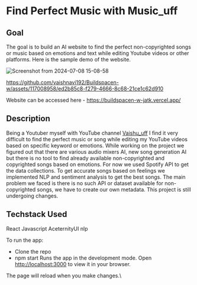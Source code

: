 # Find Perfect Music with Music_uff

## Goal
The goal is to build an AI website to find the perfect non-copyrighted songs or music based on emotions and text while editing Youtube videos or other platforms. Here is the sample demo of the website.


![Screenshot from 2024-07-08 15-08-58](https://github.com/vaishnavi192/Buildspacen-w/assets/117008958/a59c7aff-db0a-4cf0-b2f3-eb3bb798f4b9)


https://github.com/vaishnavi192/Buildspacen-w/assets/117008958/ed2b85c8-f279-4666-8c68-21ce1c62d910

Website can be accessed here - https://buildspacen-w-jatk.vercel.app/ 

## Description
Being a Youtuber myself with YouTube channel [Vaishu_uff](www.youtube.com/@vaishu_uff) I find it very difficult to find the perfect music or song while editing my YouTube videos based on specific keyword or emotions. While working on the project we figured out that there are various audio mixers AI, new song generation AI but there is no tool to find already available non-copyrighted and copyrighted songs based on emotions. For now we used Spotify API to get the data collections. To get accurate songs based on feelings we implemented NLP and sentiment analysis to get the best songs. The main problem we faced is there is no such API or dataset available for non-copyrighted songs, we have to create our own metadata. This project is still undergoing changes.

## Techstack Used
React
Javascript
AceternityUI
nlp

To run the app:
* Clone the repo
* npm start
Runs the app in the development mode.
Open [http://localhost:3000](http://localhost:3000) to view it in your browser.

The page will reload when you make changes.\




